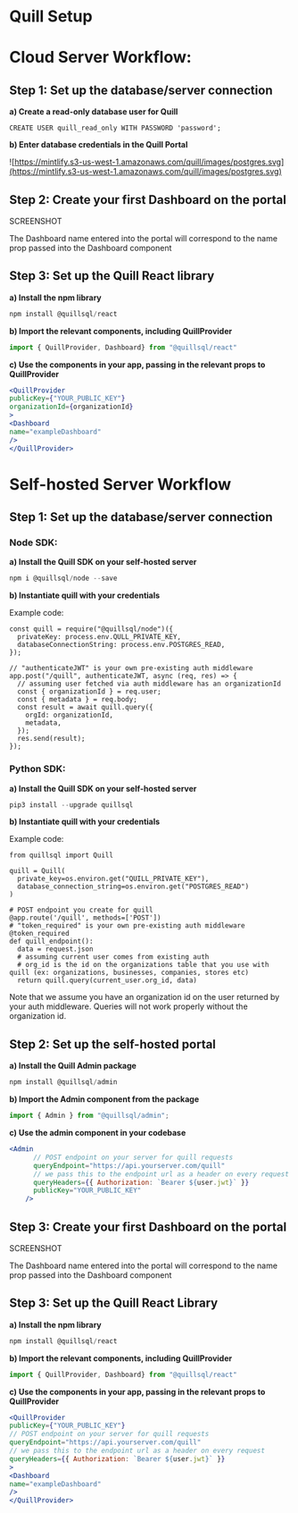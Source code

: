 # Quill Setup

# Cloud Server Workflow:

## Step 1: Set up the database/server connection

**a) Create a read-only database user for Quill**

`CREATE USER quill_read_only WITH PASSWORD 'password';`

**b) Enter database credentials in the Quill Portal**

![https://mintlify.s3-us-west-1.amazonaws.com/quill/images/postgres.svg](https://mintlify.s3-us-west-1.amazonaws.com/quill/images/postgres.svg)

**[](https://docs.quillsql.com/datasources/postgres#3-add-a-organization-id-field-and-set-an-admin-organization)**

## Step 2: Create your first Dashboard on the portal

SCREENSHOT

The Dashboard name entered into the portal will correspond to the name prop passed into the Dashboard component

## Step 3: Set up the Quill React library

**a) Install the npm library**

```jsx
npm install @quillsql/react
```

**b) Import the relevant components, including QuillProvider**

```jsx
import { QuillProvider, Dashboard} from "@quillsql/react"
```

**c) Use the components in your app, passing in the relevant props to QuillProvider**

```jsx
<QuillProvider 
publicKey={"YOUR_PUBLIC_KEY"}
organizationId={organizationId}
>
<Dashboard 
name="exampleDashboard"
/>
</QuillProvider>
```

# Self-hosted Server Workflow

## Step 1: Set up the database/server connection

### **Node SDK:**

**a) Install the Quill SDK on your self-hosted server**

```jsx
npm i @quillsql/node --save
```

**b) Instantiate quill with your credentials**

Example code:

```
const quill = require("@quillsql/node")({
  privateKey: process.env.QULL_PRIVATE_KEY,
  databaseConnectionString: process.env.POSTGRES_READ,
});

// "authenticateJWT" is your own pre-existing auth middleware
app.post("/quill", authenticateJWT, async (req, res) => {
  // assuming user fetched via auth middleware has an organizationId
  const { organizationId } = req.user;
  const { metadata } = req.body;
  const result = await quill.query({
    orgId: organizationId,
    metadata,
  });
  res.send(result);
});
```

### Python SDK:

**a) Install the Quill SDK on your self-hosted server**

```jsx
pip3 install --upgrade quillsql
```

**b) Instantiate quill with your credentials**

Example code:

```
from quillsql import Quill

quill = Quill(
  private_key=os.environ.get("QUILL_PRIVATE_KEY"),
  database_connection_string=os.environ.get("POSTGRES_READ")
)

# POST endpoint you create for quill
@app.route('/quill', methods=['POST'])
# "token_required" is your own pre-existing auth middleware
@token_required
def quill_endpoint():
  data = request.json
  # assuming current user comes from existing auth
  # org_id is the id on the organizations table that you use with quill (ex: organizations, businesses, companies, stores etc)
  return quill.query(current_user.org_id, data)
```

Note that we assume you have an organization id on the user returned by your auth middleware. Queries will not work properly without the organization id.

## Step 2: Set up the self-hosted portal

********a) Install the Quill Admin package********

```jsx
npm install @quillsql/admin
```

********b) Import the Admin component from the package********

```jsx
import { Admin } from "@quillsql/admin";
```

************************************************************************************c) Use the admin component in your codebase************************************************************************************

```jsx
<Admin
      // POST endpoint on your server for quill requests
      queryEndpoint="https://api.yourserver.com/quill"
      // we pass this to the endpoint url as a header on every request
      queryHeaders={{ Authorization: `Bearer ${user.jwt}` }}
      publicKey="YOUR_PUBLIC_KEY"
    />
```

## Step 3: Create your first Dashboard on the portal

SCREENSHOT

The Dashboard name entered into the portal will correspond to the name prop passed into the Dashboard component

## Step 3: Set up the Quill React Library

**a) Install the npm library**

```jsx
npm install @quillsql/react
```

**b) Import the relevant components, including QuillProvider**

```jsx
import { QuillProvider, Dashboard} from "@quillsql/react"
```

**c) Use the components in your app, passing in the relevant props to QuillProvider**

```jsx
<QuillProvider 
publicKey={"YOUR_PUBLIC_KEY"}
// POST endpoint on your server for quill requests
queryEndpoint="https://api.yourserver.com/quill"
// we pass this to the endpoint url as a header on every request
queryHeaders={{ Authorization: `Bearer ${user.jwt}` }}
>
<Dashboard 
name="exampleDashboard"
/>
</QuillProvider>
```